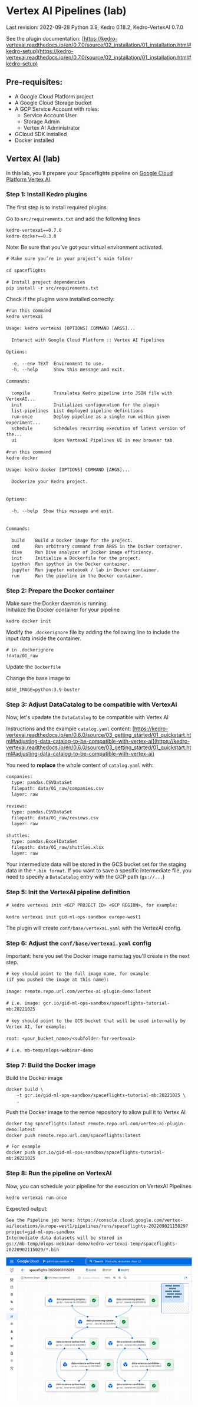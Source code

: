 # Vertex AI Pipelines (lab)

Last revision: 2022-09-28 
Python 3.9, Kedro 0.18.2,  Kedro-VertexAI 0.7.0

See the plugin documentation:
[https://kedro-vertexai.readthedocs.io/en/0.7.0/source/02_installation/01_installation.html#kedro-setup](https://kedro-vertexai.readthedocs.io/en/0.7.0/source/02_installation/01_installation.html#kedro-setup)

## Pre-requisites:

-   A Google Cloud Platform project
-   A Google Cloud Storage bucket
-   A GCP Service Account with roles:
	- Service Account User
	- Storage Admin
	- Vertex AI Administrator
-   GCloud SDK installed
-   Docker installed


## Vertex AI (lab)
  
In this lab, you’ll prepare your Spaceflights pipeline on [Google Cloud Platform Vertex AI](https://cloud.google.com/vertex-ai).

### Step 1: Install Kedro plugins

The first step is to install required plugins.

Go to `src/requirements.txt` and add the following lines

```
kedro-vertexai==0.7.0
kedro-docker==0.3.0
```
  
Note: Be sure that you’ve got your virtual environment activated.

``` 
# Make sure you’re in your project’s main folder

cd spaceflights

# Install project dependencies
pip install -r src/requirements.txt
```

Check if the plugins were installed correctly:

```
#run this command  
kedro vertexai

Usage: kedro vertexai [OPTIONS] COMMAND [ARGS]...

  Interact with Google Cloud Platform :: Vertex AI Pipelines

Options:

  -e, --env TEXT  Environment to use.
  -h, --help      Show this message and exit.

Commands:

  compile         Translates Kedro pipeline into JSON file with VertexAI...
  init            Initializes configuration for the plugin
  list-pipelines  List deployed pipeline definitions
  run-once        Deploy pipeline as a single run within given experiment...
  schedule        Schedules recurring execution of latest version of the...
  ui              Open VertexAI Pipelines UI in new browser tab

#run this command
kedro docker

Usage: kedro docker [OPTIONS] COMMAND [ARGS]...

  Dockerize your Kedro project.


Options:

  -h, --help  Show this message and exit.


Commands:

  build    Build a Docker image for the project.
  cmd      Run arbitrary command from ARGS in the Docker container.
  dive     Run Dive analyzer of Docker image efficiency.
  init     Initialize a Dockerfile for the project.
  ipython  Run ipython in the Docker container.
  jupyter  Run jupyter notebook / lab in Docker container.
  run      Run the pipeline in the Docker container.
```

### Step 2: Prepare the Docker container

Make sure the Docker daemon is running.  
Initialize the Docker container for your pipeline
```
kedro docker init
```
Modify the `.dockerignore` file by adding the following line to include the input data inside the container.
```
# in .dockerignore
!data/01_raw
```
Update the `Dockerfile`

Change the base image to 
```
BASE_IMAGE=python:3.9-buster
```


### Step 3: Adjust DataCatalog to be compatible with VertexAI

Now, let's upadate the `DataCatalog` to be compatible with Vertex AI
  
Instructions and the example `catalog.yaml` content: [https://kedro-vertexai.readthedocs.io/en/0.6.0/source/03_getting_started/01_quickstart.html#adjusting-data-catalog-to-be-compatible-with-vertex-ai](https://kedro-vertexai.readthedocs.io/en/0.6.0/source/03_getting_started/01_quickstart.html#adjusting-data-catalog-to-be-compatible-with-vertex-ai)

You need to **replace** the whole content of `catalog.yaml` with:
```
companies:
  type: pandas.CSVDataSet
  filepath: data/01_raw/companies.csv
  layer: raw

reviews:
  type: pandas.CSVDataSet
  filepath: data/01_raw/reviews.csv
  layer: raw

shuttles:
  type: pandas.ExcelDataSet
  filepath: data/01_raw/shuttles.xlsx
  layer: raw
```
Your intermediate data will be stored in the GCS bucket set for the staging data in the `*.bin format`.
If you want to save a specific intermediate file, you need to specify a `DataCatalog` entry with the GCP path (`gs://...`)


### Step 5: Init the VertexAI pipeline definition
```
# kedro vertexai init <GCP PROJECT ID> <GCP REGION>, for example:

kedro vertexai init gid-ml-ops-sandbox europe-west1
``` 
The plugin will create `conf/base/vertexai.yaml` with the VertexAI config.


### Step 6: Adjust the `conf/base/vertexai.yaml` config
Important: here you set the Docker image name:tag you'll create in the next step.
```
# key should point to the full image name, for example 
(if you pushed the image at this name):

image: remote.repo.url.com/vertex-ai-plugin-demo:latest

# i.e. image: gcr.io/gid-ml-ops-sandbox/spaceflights-tutorial-mb:20221025

# key should point to the GCS bucket that will be used internally by  Vertex AI, for example:

root: <your_bucket_name>/<subfolder-for-vertexai>

# i.e. mb-temp/mlops-webinar-demo
```

### Step 7: Build the Docker image
 

Build the Docker image
```
docker build \
	-t gcr.io/gid-ml-ops-sandbox/spaceflights-tutorial-mb:20221025 \
	.
```
Push the Docker image to the remoe repository to allow pull it to Vertex AI
```
docker tag spaceflights:latest remote.repo.url.com/vertex-ai-plugin-demo:latest
docker push remote.repo.url.com/spaceflights:latest
```
  
```
# For example
docker push gcr.io/gid-ml-ops-sandbox/spaceflights-tutorial-mb:20221025
```

### Step 8: Run the pipeline on VertexAI

Now, you can schedule your pipeline for the execution on VertexAI Pipelines

```
kedro vertexai run-once
```

Expected output:
```
See the Pipeline job here: https://console.cloud.google.com/vertex-ai/locations/europe-west1/pipelines/runs/spaceflights-20220902115029?project=gid-ml-ops-sandbox
Intermediate data datasets will be stored in
gs://mb-temp/mlops-webinar-demo/kedro-vertexai-temp/spaceflights-20220902115029/*.bin
```

![Vertex AI Pipelines](img/vertex_ai_pipelines.png)
